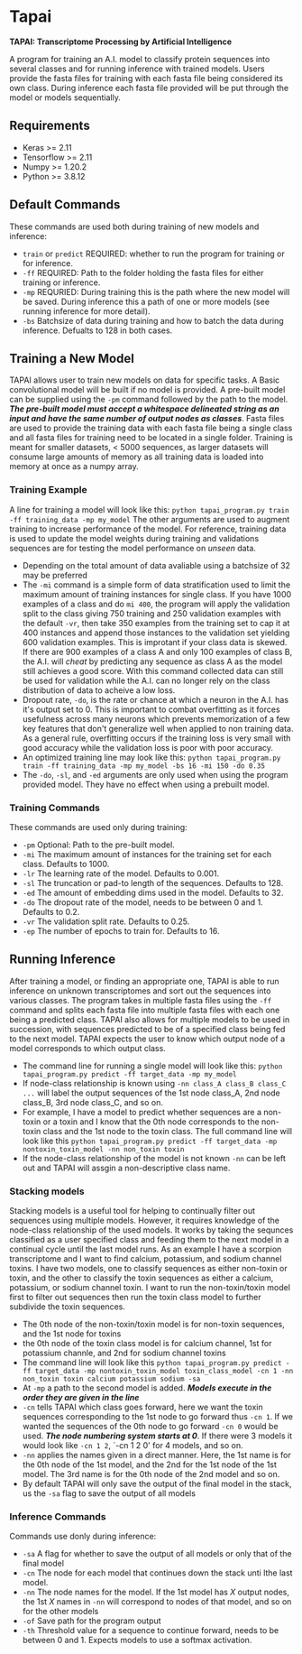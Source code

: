 # Tapai
**TAPAI: Transcriptome Processing by Artificial Intelligence**

A program for training an A.I. model to classify protein sequences into several classes and for running inference with trained models. Users provide the fasta files for training with each fasta file being considered its own class. During inference each fasta file provided will be put through the model or models sequentially.

## Requirements
+ Keras >= 2.11
+ Tensorflow >= 2.11
+ Numpy >= 1.20.2
+ Python >= 3.8.12


## Default Commands
These commands are used both during training of new models and inference:
+ `train` or `predict` REQUIRED: whether to run the program for training or for inference.
+ `-ff` REQUIRED: Path to the folder holding the fasta files for either training or inference.
+ `-mp` REQURIED: During training this is the path where the new model will be saved. During inference this a path of one or more models (see running inference for more detail).
+ `-bs` Batchsize of data during training and how to batch the data during inference. Defualts to 128 in both cases.


## Training a New Model
TAPAI allows user to train new models on data for specific tasks. A Basic convolutional model will be built if no model is provided. A pre-built model can be supplied using the `-pm` command followed by the path to the model. ***The pre-built model must accept a whitespace delineated string as an input and have the same number of output nodes as classes***. Fasta files are used to provide the training data with each fasta file being a single class and all fasta files for training need to be located in a single folder. Training is meant for smaller datasets, < 5000 sequences, as larger datasets will consume large amounts of memory as all training data is loaded into memory at once as a numpy array.


### Training Example
A line for training a model will look like this: `python tapai_program.py train -ff training_data -mp my_model` The other arguments are used to augment training to increase performance of the model. For reference, training data is used to update the model weights during training and validations sequences are for testing the model performance on _unseen_ data.
+ Depending on the total amount of data avaliable using a batchsize of 32 may be preferred
+ The `-mi` command is a simple form of data stratification used to limit the maximum amount of training instances for single class. If you have 1000 examples of a class and do `mi 400`, the program will apply the validation split to the class giving 750 training and 250 validation examples with the default `-vr`, then take 350 examples from the training set to cap it at 400 instances and append those instances to the validation set yielding 600 validation examples. This is improtant if your class data is skewed. If there are 900 examples of a class A and only 100 examples of class B, the A.I. will _cheat_ by predicting any sequence as class A as the model still achieves a good score. With this command collected data can still be used for validation while the A.I. can no longer rely on the class distribution of data to acheive a low loss.
+ Dropout rate, `-do`, is the rate or chance at which a neuron in the A.I. has it's output set to 0. This is important to combat overfitting as it forces usefulness across many neurons which prevents memorization of a few key features that don't generalize well when applied to non training data. As a general rule, overfitting occurs if the training loss is very small with good accuracy while the validation loss is poor with poor accuracy.
+ An optimized training line may look like this: `python tapai_program.py train -ff training_data -mp my_model -bs 16 -mi 150 -do 0.35`
+ The `-do`, `-sl`, and `-ed` arguments are only used when using the program provided model. They have no effect when using a prebuilt model.


### Training Commands
These commands are used only during training:
+ `-pm` Optional: Path to the pre-built model.
+ `-mi` The maximum amount of instances for the training set for each class. Defaults to 1000.
+ `-lr` The learning rate of the model. Defaults to 0.001.
+ `-sl` The truncation or pad-to length of the sequences. Defaults to 128. 
+ `-ed` The amount of embedding dims used in the model. Defaults to 32.
+ `-do` The dropout rate of the model, needs to be between 0 and 1. Defaults to 0.2.
+ `-vr` The validation split rate. Defaults to 0.25.
+ `-ep` The number of epochs to train for. Defaults to 16.


## Running Inference
After training a model, or finding an appropriate one, TAPAI is able to run inference on unknown transcriptomes and sort out the sequences into various classes. The program takes in multiple fasta files using the `-ff` command and splits each fasta file into multiple fasta files with each one being a predicted class. TAPAI also allows for multiple models to be used in succession, with sequences predicted to be of a specified class being fed to the next model. TAPAI expects the user to know which output node of a model corresponds to which output class.
+ The command line for running a single model will look like this: `python tapai_program.py predict -ff target_data -mp my_model`
+ If node-class relationship is known using `-nn class_A class_B class_C ...` will label the output sequences of the 1st node class_A, 2nd node class_B, 3rd node class_C, and so on.
+ For example, I have a model to predict whether sequences are a non-toxin or a toxin and I know that the 0th node corresponds to the non-toxin class and the 1st node to the toxin class. The full command line will look like this `python tapai_program.py predict -ff target_data -mp nontoxin_toxin_model -nn non_toxin toxin`
+ If the node-class relationship of the model is not known `-nn` can be left out and TAPAI will assgin a non-descriptive class name.


### Stacking models
Stacking models is a useful tool for helping to continually filter out sequences using multiple models. However, it requires knowledge of the node-class relationship of the used models. It works by taking the sequnces classified as a user specified class and feeding them to the next model in a continual cycle until the last model runs. As an example I have a scorpion transcriptome and I want to find calcium, potassium, and sodium channel toxins. I have two models, one to classify sequences as either non-toxin or toxin, and the other to classify the toxin sequences as either a calcium, potassium, or sodium channel toxin. I want to run the non-toxin/toxin model first to filter out sequences then run the toxin class model to further subdivide the toxin sequences.
+ The 0th node of the non-toxin/toxin model is for non-toxin sequences, and the 1st node for toxins
+ the 0th node of the toxin class model is for calcium channel, 1st for potassium channle, and 2nd for sodium channel toxins
+ The command line will look like this `python tapai_program.py predict -ff target_data -mp nontoxin_toxin_model toxin_class_model -cn 1 -nn non_toxin toxin calcium potassium sodium -sa`
+ At `-mp` a path to the second model is added. ***Models execute in the order they are given in the line***
+  `-cn` tells TAPAI which class goes forward, here we want the toxin sequences corresponding to the 1st node to go forward thus `-cn 1`. If we wanted the sequences of the 0th node to go forward `-cn 0` would be used. ***The node numbering system starts at 0***. If there were 3 models it would look like `-cn 1 2`, `-cn 1 2 0' for 4 models, and so on.
+  `-nn` applies the names given in a direct manner. Here, the 1st name is for the 0th node of the 1st model, and the 2nd for the 1st node of the 1st model. The 3rd name is for the 0th node of the 2nd model and so on. 
+  By default TAPAI will only save the output of the final model in the stack, us the `-sa` flag to save the output of all models


### Inference Commands
Commands use donly during inference:
+ `-sa` A flag for whether to save the output of all models or only that of the final model
+ `-cn` The node for each model that continues down the stack unti lthe last model.
+ `-nn` The node names for the model. If the 1st model has _X_ output nodes, the 1st _X_ names in `-nn` will correspond to nodes of that model, and so on for the other models
+ `-of` Save path for the program output
+ `-th` Threshold value for a sequence to continue forward, needs to be between 0 and 1. Expects models to use a softmax activation.

